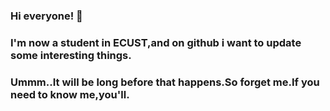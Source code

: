 ### Hi everyone! 👋
### I'm now a student in ECUST,and on github i want to update some interesting things.
### Ummm..It will be long before that happens.So forget me.If you need to know me,you'll. 
<!--
**yangheqaz/yangheqaz** is a ✨ _special_ ✨ repository because its `README.md` (this file) appears on your GitHub profile.

Here are some ideas to get you started:

- 🔭 I’m currently working on ...
- 🌱 I’m currently learning ...
- 👯 I’m looking to collaborate on ...
- 🤔 I’m looking for help with ...
- 💬 Ask me about ...
- 📫 How to reach me: ...
- 😄 Pronouns: ...
- ⚡ Fun fact: ...
-->

